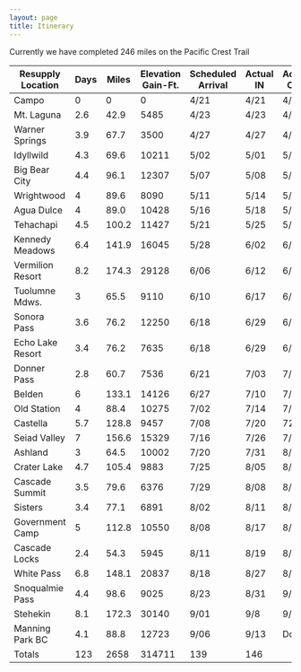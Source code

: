 ```yaml
---
layout: page
title: Itinerary
---
```

Currently we have completed 246 miles on the Pacific Crest Trail

| Resupply Location | Days | Miles | Elevation Gain-Ft. | Scheduled Arrival | Actual IN | Actual OUT |
|-------------------|------|-------|--------------------|-------------------|-----------|------------|
| Campo             | 0    | 0     | 0                  | 4/21              | 4/21      | 4/21       |
| Mt. Laguna        | 2.6  | 42.9  | 5485               | 4/23              | 4/23      | 4/28       |
| Warner Springs    | 3.9  | 67.7  | 3500               | 4/27              | 4/27      | 4/28       |
| Idyllwild         | 4.3  | 69.6  | 10211              | 5/02              | 5/01      | 5/04       |
| Big Bear City     | 4.4  | 96.1  | 12307              | 5/07              | 5/08      | 5/10       |
| Wrightwood        | 4    | 89.6  | 8090               | 5/11              | 5/14      | 5/16       |
| Agua Dulce        | 4    | 89.0  | 10428              | 5/16              | 5/18      | 5/20       |
| Tehachapi         | 4.5  | 100.2 | 11427              | 5/21              | 5/25      | 5/27       |
| Kennedy Meadows   | 6.4  | 141.9 | 16045              | 5/28              | 6/02      | 6/03       |
| Vermilion Resort  | 8.2  | 174.3 | 29128              | 6/06              | 6/12      | 6/14       |
| Tuolumne Mdws.    | 3    | 65.5  | 9110               | 6/10              | 6/17      | 6/20       |
| Sonora Pass       | 3.6  | 76.2  | 12250              | 6/18              | 6/29      | 6/31       |
| Echo Lake Resort  | 3.4  | 76.2  | 7635               | 6/18              | 6/29      | 6/31       |
| Donner Pass       | 2.8  | 60.7  | 7536               | 6/21              | 7/03      | 7/05       |
| Belden            | 6    | 133.1 | 14126              | 6/27              | 7/10      | 7/11       |
| Old Station       | 4    | 88.4  | 10275              | 7/02              | 7/14      | 7/11       |
| Castella          | 5.7  | 128.8 | 9457               | 7/08              | 7/20      | 721        |
| Seiad Valley      | 7    | 156.6 | 15329              | 7/16              | 7/26      | 7/28       |
| Ashland           | 3    | 64.5  | 10002              | 7/20              | 7/31      | 8/02       |
| Crater Lake       | 4.7  | 105.4 | 9883               | 7/25              | 8/05      | 8/06       |
| Cascade Summit    | 3.5  | 79.6  | 6376               | 7/29              | 8/08      | 8/09       |
| Sisters           | 3.4  | 77.1  | 6891               | 8/02              | 8/11      | 8/14       |
| Government Camp   | 5    | 112.8 | 10550              | 8/08              | 8/17      | 8/18       |
| Cascade Locks     | 2.4  | 54.3  | 5945               | 8/11              | 8/19      | 8/22       |
| White Pass        | 6.8  | 148.1 | 20837              | 8/18              | 8/27      | 8/28       |
| Snoqualmie Pass   | 4.4  | 98.6  | 9025               | 8/23              | 8/31      | 9/02       |
| Stehekin          | 8.1  | 172.3 | 30140              | 9/01              | 9/8       | 9/10       |
| Manning Park BC   | 4.1  | 88.8  | 12723              | 9/06              | 9/13      | Done!      |
| Totals            | 123  | 2658  | 314711             | 139               | 146       |            |
